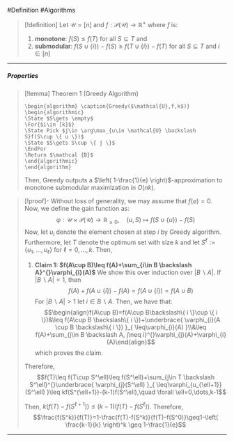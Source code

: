 #Definition #Algorithms 

> [!definition]
> Let $\mathcal{U}=[n]$ and $f:\mathcal{P}(\mathcal{U})\to \mathbb{R}^+$ where $f$ is:
> 1. **monotone**: $f(S)\leq f(T)$ for all $S\subseteq T$ and
> 2. **submodular**: $f(S\cup \{ i \})-f(S)\geq f(T\cup \{ i \})-f(T)$ for all $S\subseteq T$ and $i\in [n]$

---
##### Properties
> [!lemma] Theorem 1 (Greedy Algorithm)
>    ```pseudo
>    \begin{algorithm} \caption{Greedy($\mathcal{U},f,k$)} 
>    \begin{algorithmic}
>    \State $S\gets \empty$
>    \For{$i\in [k]$}
>    \State Pick $j\in \arg\max_{u\in \mathcal{U} \backslash S}f(S\cup \{ u \})$
>    \State $S\gets S\cup \{ j \}$
>    \EndFor
>    \Return $\mathcal {B}$
>    \end{algorithmic}
>    \end{algorithm}
>    ```
>    Then, $\text{Greedy}$ outputs a $\left( 1-\frac{1}{e} \right)$-approximation to monotone submodular maximization in $O(nk)$.

> [!proof]-
> Without loss of generality, we may assume that $f(\varnothing)=0$. Now, we define the gain function as: $$\varphi:\mathcal{U}\times \mathcal{P}(\mathcal{U})\to \mathbb{R}_{\geq 0},\quad (u,S)\mapsto f(S\cup \{ u \})-f(S)$$Now, let $u_{i}$ denote the element chosen at step $i$ by Greedy algorithm. Furthermore, let $T$ denote the optimum set with size $k$ and let $S^\ell:=\{ u_{1},\dots,u_{\ell} \}$ for $\ell=0,\dots,k$. Then, 
> 1. **Claim 1: $f(A\cup B)\leq f(A)+\sum_{i\in B \backslash A}^{}\varphi_{i}(A)$**
>    We show this over induction over $\left| B  \backslash A\right|$. If $\left| B  \backslash A\right|=1$, then $$f(A)+f(A\cup \{ i \})-f(A)=f(A\cup \{ i \})=f(A\cup B)$$
>    For $\left| B  \backslash A \right|>1$ let $i\in B \backslash A$. Then, we have that: $$\begin{align}f(A\cup B)=f(A\cup B\backslash\{ i \}\cup \{ i \})&\leq f(A\cup B \backslash\{ i \})+\underbrace{ \varphi_{i}(A \cup B \backslash\{ i \}) }_{ \leq\varphi_{i}(A) }\\&\leq f(A)+\sum_{j\in B \backslash A, j\neq i}^{}\varphi_{j}(A)+\varphi_{i}(A)\end{align}$$which proves the claim.
>    
>  Therefore, $$f(T)\leq f(T\cup S^\ell)\leq f(S^\ell)+\sum_{j\in T \backslash S^\ell}^{}\underbrace{ \varphi_{j}(S^\ell) }_{ \leq\varphi_{u_{\ell+1}}(S^\ell) }\leq kf(S^{\ell+1})-(k-1)f(S^\ell),\quad \forall \ell=0,\dots,k-1$$ 
>  
>  Then, $k(f(T)-f(S^{\ell+1}))\leq (k-1)(f(T)-f(S^\ell))$. Therefore, $$\frac{f(S^k)}{f(T)}=1-\frac{f(T)-f(S^k)}{f(T)-f(S^0)}\geq1-\left( \frac{k-1}{k} \right)^k \geq 1-\frac{1}{e}$$
> 
---